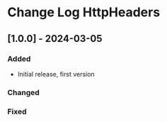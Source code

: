 # Change Log HttpHeaders


## [1.0.0] - 2024-03-05

### Added

- Initial release, first version

### Changed

### Fixed
